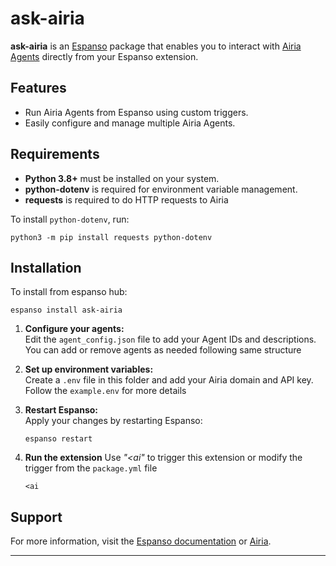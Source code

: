 # ask-airia

**ask-airia** is an [Espanso](https://espanso.org/) package that enables you to interact with [Airia Agents](https://airia.com) directly from your Espanso extension.

## Features

- Run Airia Agents from Espanso using custom triggers.
- Easily configure and manage multiple Airia Agents.

## Requirements

- **Python 3.8+** must be installed on your system.
- **python-dotenv** is required for environment variable management.
- **requests** is required to do HTTP requests to Airia

To install `python-dotenv`, run:
```
python3 -m pip install requests python-dotenv

```

## Installation

To install from espanso hub: 

```
espanso install ask-airia

```

1. **Configure your agents:**  
   Edit the `agent_config.json` file to add your Agent IDs and descriptions.  
   You can add or remove agents as needed following same structure

2. **Set up environment variables:**  
   Create a `.env` file in this folder and add your Airia domain and API key. Follow the `example.env` for more details

5. **Restart Espanso:**  
   Apply your changes by restarting Espanso:
   ```
   espanso restart
   ```
6. **Run the extension** 
    Use *"<ai"* to trigger this extension or modify the trigger from the `package.yml` file

    ```
    <ai

    ```

## Support

For more information, visit the [Espanso documentation](https://espanso.org/docs/) or [Airia](https://airia.com).

---



